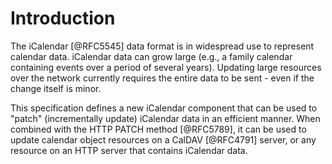 #  Introduction

The iCalendar [@RFC5545] data format is in widespread use to represent
calendar data. iCalendar data can grow large (e.g., a family calendar
containing events over a period of several years).  Updating large
resources over the network currently requires the entire data to be
sent - even if the change itself is minor.

This specification defines a new iCalendar component that can be used
to "patch" (incrementally update) iCalendar data in an efficient
manner.  When combined with the HTTP PATCH method [@RFC5789], it can
be used to update calendar object resources on a CalDAV [@RFC4791]
server, or any resource on an HTTP server that contains iCalendar
data.

